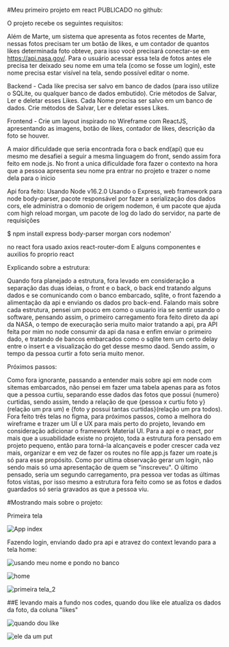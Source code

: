 #Meu primeiro projeto em react PUBLICADO no github:

O projeto recebe os seguintes requisitos:

Além de Marte, um sistema que apresenta as fotos recentes de Marte, nessas fotos precisam ter um botão de likes,
 e um contador de quantos likes determinada foto obteve, para isso você precisará conectar-se em https://api.nasa.gov/.
Para o usuário acessar essa tela de fotos antes ele precisa ter deixado seu nome em uma tela (como se fosse um login), 
este nome precisa estar visível na tela, sendo possível editar o nome.

Backend - Cada like precisa ser salvo em banco de dados (para isso utilize o SQLite, ou qualquer banco de dados embutido).
Crie métodos de Salvar, Ler e deletar esses Likes.
 Cada Nome precisa ser salvo em um banco de dados.
Crie métodos de Salvar, Ler e deletar esses Likes.

Frontend - Crie um layout inspirado no Wireframe com ReactJS, apresentando as imagens, botão de likes, contador de likes, 
descrição da foto se houver.


A maior dificuldade que seria encontrada fora o back end(api) que eu mesmo me desafiei a seguir a mesma linguagem do front,
sendo assim fora feito em node.js. No front a unica dificuldade fora fazer o contexto na hora que a pessoa apresenta seu nome
pra entrar no projeto e trazer o nome dela para o inicio

Api fora feito:
Usando Node v16.2.0
Usando o 
	Express, web framework para node 
	body-parser, pacote responsável por fazer a serialização dos dados
	cors, ele administra o domonio de origem
	nodemon, é um pacote que ajuda com high reload
	morgan, um pacote de log do lado do servidor, na parte de requisições


$ npm install express body-parser morgan cors nodemon'

no react fora usado
	axios
	react-router-dom
	E alguns componentes e auxilios fo proprio react

Explicando sobre a estrutura:

Quando fora planejado a estrutura, fora levado em consideração a separação das duas ideias, o front e o back, o back end
tratando alguns dados e se comunicando com o banco embarcado, sqlite, o front fazendo a alimentação da api e 
enviando os dados pro back-end.
Falando mais sobre cada estrutura, pensei um pouco em como o usuario iria se sentir usando o software,
pensando assim, o primeiro carregamento fora feito direto da api da NASA, o tempo de execuração seria muito maior tratando a api,
pra API feita por mim no node consumir da api da nasa e enfim enviar o primeiro dado,
 e tratando de bancos embarcados como o sqlite tem um certo delay entre o insert e a visualização do get desse mesmo daod.
 Sendo assim, o tempo da pessoa curtir a foto seria muito menor.

Próximos passos:

Como fora ignorante, passando a entender mais sobre api em node com sitemas embarcados, não pensei em fazer uma tabela apenas
para as fotos que a pessoa curtiu, separando esse dados das fotos que possui {numero} curtidas, sendo assim, tendo a relação de que 
{pessoa x curtiu foto y}(relação um pra um) e {foto y possui tantas curtidas}(relação um pra todos).
Fora feito três telas no figma, para próximos passos, como a melhora do wireframe e trazer um UI e UX para mais perto do projeto, 
levando em consideração adicionar o framework Material UI.
Para a api e o react, por mais que a usuabilidade existe no projeto, toda a estrutura fora pensado em projeto pequeno, então
para torná-la alcançaveis e poder crescer cada vez mais, organizar e em vez de fazer os routes no file app.js fazer um roate.js
 só para esse propósito.
Como por ultima observação gerar um login, não sendo mais só uma apresentação de quem se "inscreveu".
O último pensado, seria um segundo carregamento, pra pessoa ver todas as últimas fotos vistas,
por isso mesmo a estrutura fora feito como se as fotos e dados guardados só seria gravados as que a pessoa viu.



#Mostrando mais sobre o projeto:

Primeira tela

![App index](https://user-images.githubusercontent.com/50595684/121610856-54cd1e80-ca2d-11eb-8f4b-3c87f8f626a4.PNG)

Fazendo login, enviando dado pra api e atravez do context levando para a tela home:

![usando meu nome e pondo no banco](https://user-images.githubusercontent.com/50595684/121610896-69111b80-ca2d-11eb-9c43-e6dce3df5ce3.PNG)


![home](https://user-images.githubusercontent.com/50595684/121610901-6ca4a280-ca2d-11eb-8fc7-becaf1070959.PNG)


![primeira tela_2](https://user-images.githubusercontent.com/50595684/121610904-70382980-ca2d-11eb-9620-9d8dcba1f9e5.PNG)


##E levando mais a fundo nos codes, quando dou like ele atualiza os dados da foto, da coluna "likes"

![quando dou like](https://user-images.githubusercontent.com/50595684/121610932-83e39000-ca2d-11eb-89ce-381be9b3fe24.PNG)

![ele da um put](https://user-images.githubusercontent.com/50595684/121610940-87771700-ca2d-11eb-9a59-959be01f1036.PNG)




